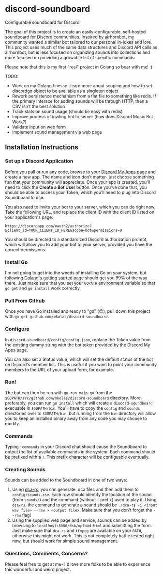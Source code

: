 # discord-soundboard
Configurable soundboard for Discord

The goal of this project is to create an easily-configurable, self-hosted soundboard for Discord communities. Inspired by [airhornbot](https://github.com/hammerandchisel/airhornbot), my community wanted a similar bot tailored to our personal in-jokes and lore. This project uses much of the same data structures and Discord API calls as airhornbot, but is less focused on organizing sounds into collections and more focused on providing a growable list of specific commands.

Please note that this is my first "real" project in Golang so bear with me! :)

TODO:
* Work on my Golang finesse- learn more about scoping and how to set discordgo object to be available as a singleton object
* Rework persistence mechanism from a flat file to something like redis. If the primary interace for adding sounds will be through HTTP, then a CSV isn't the best solution
* Track stats on sound usage (should be easy with redis)
* Improve process of inviting bot to server (how does Discord Music Bot Work?)
* Validate input on web form
* Implement sound management via web page

## Installation Instructions

### Set up a Discord Application

Before you pull or run any code, browse to your [Discord My Apps](https://discordapp.com/developers/applications/me) page and create a new app. The name and icon don't matter- just choose something fun that your community will appreciate. Once your app is created, you'll need to click the **Create a Bot User** button. Once you've done that, you should be able to access your Token, which you'll need to plug into Discord Soundboard to use.

You also need to invite your bot to your server, which you can do right now. Take the following URL, and replace the client ID with the client ID listed on your application's page:

`https://discordapp.com/oauth2/authorize?&client_id=YOUR_CLIENT_ID_HERE&scope=bot&permissions=0 `

You should be directed to a standardized Discord authorization prompt, which will allow you to add your bot to your server, provided you have the correct permissions.

### Install Go

I'm not going to get into the weeds of installing Go on your system, but following [Golang's getting started](https://golang.org/doc/install) page should get you 99% of the way there. Just make sure that you set your `GOPATH` environment variable so that `go get` and `go install` work correctly.

### Pull From Github

Once you have Go installed and ready to "go" (:wink:), pull down this project with `go get github.com/mkolas/discord-soundboard`.

### Configure

In `discord-soundboard/config/config.json`, replace the Token value from the existing dummy string with the bot token provided by the Discord My Apps page.

You can also set a Status value, which will set the default status of the bot on Discord's member list. This is useful if you want to point your community members to the URL of your upload form, for example.

### Run!

The bot can then be run with `go run main.go` from the `$GOPATH/src/github.com/mkolas/discord-soundboard` directory. More preferably, you can run `go install` which will create a `discord-soundboard` execuable in `$GOPATH/bin`. You'll have to copy the `config` and `sounds` directories over to `$GOPATH/bin`, but running from the `bin` directory will allow you to keep an installed binary away from any code you may choose to modify. 

### Commands

Typing `!commands` in your Discord chat should cause the Soundboard to output the list of available commands in the system. Each command should be prefixed with a `!`. This prefix character will be configuable eventually.

### Creating Sounds

Sounds can be added to the Soundboard in one of two ways:

1. Using [dca-rs](https://github.com/nstafie/dca-rs), you can generate .dca files and then add them to `config/sounds.csv`. Each row should identify the location of the sound (from `sounds/`) and the command (without `!` prefix) used to play it. Using `dca-rs`, the command to generate a sound should be `./dca-rs -i <input wav file> --raw > <output file>`. Make sure that you don't forget the `--raw` flag!
2. Using the supplied web page and service, sounds can be added by browsing to `localhost:8080/dsb/upload.html` and submitting the form. Just make sure that `dca-rs` and `ffmpeg` are available on your `PATH`, otherwise this might not work. This is not completely battle tested right now, but should work for simple sound management.


### Questions, Comments, Concerns?

Please feel free to get at me- I'd love more folks to be able to experience this wonderful and weird project.
